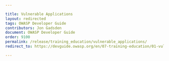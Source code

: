 ```yaml
---

title: Vulnerable Applications
layout: redirected
tags: OWASP Developer Guide
contributors: Jon Gadsden
document: OWASP Developer Guide
order: 9100
permalink: /release/training_education/vulnerable_applications/
redirect_to: https://devguide.owasp.org/en/07-training-education/01-vulnerable-apps/

---
```

